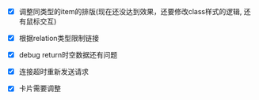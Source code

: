 - [x] 调整同类型的item的排版(现在还没达到效果，还要修改class样式的逻辑, 还有鼠标交互)

- [x] 根据relation类型限制链接

- [x] debug return时空数据还有问题

- [x] 连接超时重新发送请求

- [x] 卡片需要调整

<!-- - [ ] 请求和网页链接要对应 https://bangrecs.net/bgmrec/?uid=klove&model=p (暂缓) -->

<!-- - [ ] 进度显示，创建新用户 or 收集数据, 链接到数据库  -->
<!-- - [ ] 自定义推荐模型api地址 -->